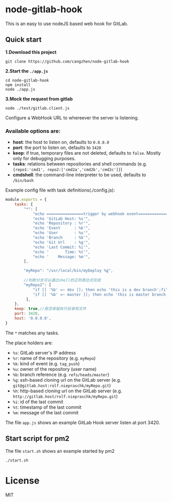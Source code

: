 # node-gitlab-hook

This is an easy to use nodeJS based web hook for GitLab.

## Quick start

**1.Download this project**
```
git clone https://github.com/cangzhen/node-gitlab-hook
```
**2.Start the `./app.js`**
```
cd node-gitlab-hook
npm install
node ./app.js
```

**3.Mock the request from gitlab**
```
node ./test/gitlab.client.js
```


Configure a WebHook URL to whereever the server is listening.

### Available options are:

* **host**: the host to listen on, defaults to `0.0.0.0`
* **port**: the port to listen on, defaults to `3420`
* **keep**: if true, temporary files are not deleted, defaults to `false`. Mostly only for debugging purposes.
* **tasks**: relations between repositories and shell commands (e.g. `{repo1:'cmd1', repo2:['cmd2a','cmd2b','cmd2c']}`)
* **cmdshell**: the command-line interpreter to be used, defaults to `/bin/bash`

Example config file with task definitions(./config.js):

```javascript
module.exports = {
    tasks: {
        "*": [
            "echo ================trigger by webhook event=============",
            "echo 'GitLab Host: %s'",
            "echo 'Repository : %r'",
            "echo 'Event      : %k'",
            "echo 'User       : %u'",
            "echo 'Branch     : %b'",
            "echo 'Git Url    : %g'",
            "echo 'Last Commit: %i'",
            "echo '       Time: %t'",
            "echo '    Message: %m'",
        ],

        "myRepo": "/usr/local/bin/myDeploy %g",
        
        //判断分支可以通过shell的正则表达式完成
        "myRepo2": [
            "if [[ '%b' =~ dev ]]; then echo 'this is a dev branch';fi",
            "if [[ '%b' =~ master ]]; then echo 'this is master branch ';fi"
         ],
    },
    keep: true,//是否保留执行目录和文件
    port: 3420,
    host: '0.0.0.0',
}

```
The `*` matches any tasks.

The place holders are:

* `%s`: GitLab server's IP address
* `%r`: name of the repository (e.g. `myRepo`)
* `%k`: kind of event (e.g. `tag_push`)
* `%u`: owner of the repository (user name)
* `%b`: branch reference (e.g. `refs/heads/master`)
* `%g`: ssh-based cloning url on the GitLab server (e.g. `git@gitlab.host:rolf.niepraschk/myRepo.git`)
* `%h`: http-based cloning url on the GitLab server (e.g. `http://gitlab.host/rolf.niepraschk/myRepo.git`)
* `%i`: id of the last commit
* `%t`: timestamp of the last commit
* `%m`: message of the last commit

The file `app.js` shows an example GitLab Hook server listen at port 3420.

## Start script for pm2
The file `start.sh` shows an example started by pm2
```
./start.sh
```
# License

MIT
